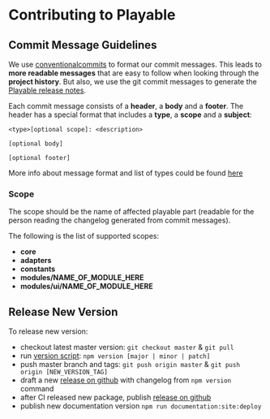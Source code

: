 # Contributing to Playable

## Commit Message Guidelines

We use [conventionalcommits](https://conventionalcommits.org) to format our commit messages.  This leads to **more
readable messages** that are easy to follow when looking through the **project history**. But also,
we use the git commit messages to generate the [Playable release notes](https://github.com/wix/playable/releases).

Each commit message consists of a **header**, a **body** and a **footer**.  The header has a special
format that includes a **type**, a **scope** and a **subject**:

```
<type>[optional scope]: <description>

[optional body]

[optional footer]
```

More info about message format and list of types could be found [here](https://conventionalcommits.org)

### Scope
The scope should be the name of affected playable part (readable for the person reading the changelog generated from commit messages).

The following is the list of supported scopes:

* **core**
* **adapters**
* **constants**
* **modules/NAME_OF_MODULE_HERE**
* **modules/ui/NAME_OF_MODULE_HERE**

## Release New Version

To release new version:
- checkout latest master version:
  `git checkout master` & `git pull`
- run [version script](https://docs.npmjs.com/cli/version):
  `npm version [major | minor | patch]`
- push master branch and tags:
  `git push origin master` & `git push origin [NEW_VERSION_TAG]`
- draft a new [release on github](https://github.com/wix/playable/releases) with changelog from `npm version` command
- after CI released new package, publish [release on github](https://github.com/wix/playable/releases)
- publish new documentation version  `npm run documentation:site:deploy`
